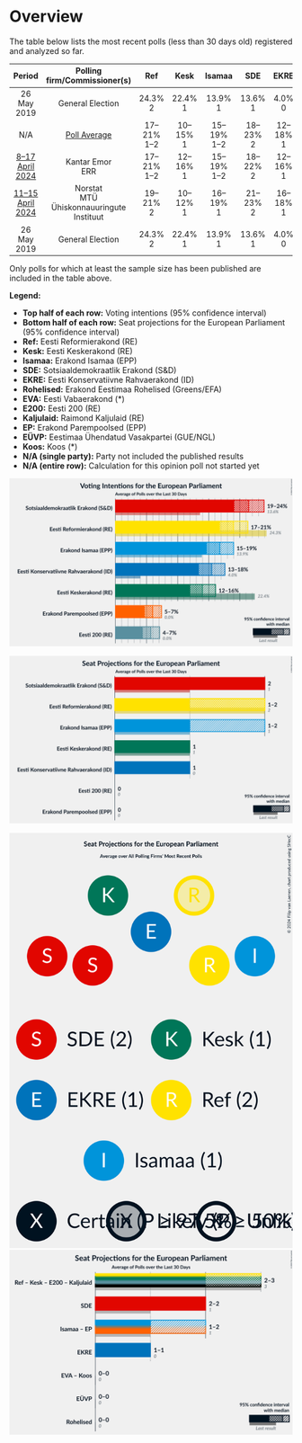 # Overview

The table below lists the most recent polls (less than 30 days old) registered and analyzed so far.

| Period     | Polling firm/Commissioner(s) | Ref | Kesk | Isamaa | SDE | EKRE | Rohelised | EVA | E200 | Kaljulaid | EP | EÜVP | Koos |
|:----------:|:----------------------------:|:--:|:--:|:--:|:--:|:--:|:--:|:--:|:--:|:--:|:--:|:--:|:--:|
| 26 May 2019 | General Election | 24.3% <br> 2 | 22.4% <br> 1 | 13.9% <br> 1 | 13.6% <br> 1 | 4.0% <br> 0 | 0.3% <br> 0 | 0.0% <br> 0 | 0.0% <br> 0 | 0.0% <br> 0 | 0.0% <br> 0 | 0.0% <br> 0 | 0.0% <br> 0 |
| N/A | [Poll Average](average.html) | 17–21% <br> 1–2 | 10–15% <br> 1 | 15–19% <br> 1–2 | 18–23% <br> 2 | 12–18% <br> 1 | 1–2% <br> 0 | N/A <br> N/A | 4–6% <br> 0 | N/A <br> N/A | 4–7% <br> 0 | N/A <br> N/A | N/A <br> N/A |
| [8–17 April 2024](2024-04-17-KantarEmor.html) | Kantar Emor <br> ERR | 17–21% <br> 1–2 | 12–16% <br> 1 | 15–19% <br> 1–2 | 18–22% <br> 2 | 12–16% <br> 1 | 1–2% <br> 0 | N/A <br> N/A | 4–6% <br> 0 | N/A <br> N/A | 5–7% <br> 0 | N/A <br> N/A | N/A <br> N/A |
| [11–15 April 2024](2024-04-15-Norstat.html) | Norstat <br> MTÜ Ühiskonnauuringute Instituut | 19–21% <br> 2 | 10–12% <br> 1 | 16–19% <br> 1 | 21–23% <br> 2 | 16–18% <br> 1 | 1–2% <br> 0 | N/A <br> N/A | 4–6% <br> 0 | N/A <br> N/A | 4–5% <br> 0 | N/A <br> N/A | N/A <br> N/A |
| 26 May 2019 | General Election | 24.3% <br> 2 | 22.4% <br> 1 | 13.9% <br> 1 | 13.6% <br> 1 | 4.0% <br> 0 | 0.3% <br> 0 | 0.0% <br> 0 | 0.0% <br> 0 | 0.0% <br> 0 | 0.0% <br> 0 | 0.0% <br> 0 | 0.0% <br> 0 |

Only polls for which at least the sample size has been published are included in the table above.

**Legend:**
+ **Top half of each row:** Voting intentions (95% confidence interval)
+ **Bottom half of each row:** Seat projections for the European Parliament (95% confidence interval)
+ **Ref:** Eesti Reformierakond (RE)
+ **Kesk:** Eesti Keskerakond (RE)
+ **Isamaa:** Erakond Isamaa (EPP)
+ **SDE:** Sotsiaaldemokraatlik Erakond (S&D)
+ **EKRE:** Eesti Konservatiivne Rahvaerakond (ID)
+ **Rohelised:** Erakond Eestimaa Rohelised (Greens/EFA)
+ **EVA:** Eesti Vabaerakond (*)
+ **E200:** Eesti 200 (RE)
+ **Kaljulaid:** Raimond Kaljulaid (RE)
+ **EP:** Erakond Parempoolsed (EPP)
+ **EÜVP:** Eestimaa Ühendatud Vasakpartei (GUE/NGL)
+ **Koos:** Koos (*)
+ **N/A (single party):** Party not included the published results
+ **N/A (entire row):** Calculation for this opinion poll not started yet


![Graph with voting intentions not yet produced](average.png "Voting Intentions")

![Graph with seats not yet produced](average-seats.png "Seats")

![Graph with seating plan not yet produced](average-seating-plan.png "Seating Plan")
![Graph with coalitions seats not yet produced](average-coalitions-seats.png "Coalitions Seats")
